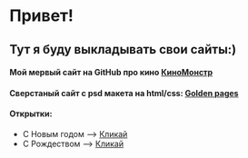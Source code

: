 

# Привет! #

## Тут я буду выкладывать свои  сайты:)

#### Мой  мервый сайт  на GitHub про кино [КиноМонстр](https://morbon.github.io/kinomonster/index.html)
#### Сверстаный сайт с psd макета на html/css: [Golden pages](https://morbon.github.io/Golden/index.html)
#### Открытки: 
* С Новым годом --> [Кликай](https://morbon.github.io/pozdravlenie/)
* С Рождеством --> [Кликай](https://morbon.github.io/Christmas/index.html)
